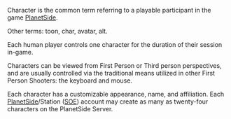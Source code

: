 Character is the common term referring to a playable participant in the game
[PlanetSide](../etc/PlanetSide.md).

Other terms: toon, char, avatar, alt.

Each human player controls one character for the duration of their session
in-game.

Characters can be viewed from First Person or Third person perspectives, and are
usually controlled via the traditional means utilized in other First Person
Shooters: the keyboard and mouse.

Each character has a customizable appearance, name, and affiliation. Each
[PlanetSide](../etc/PlanetSide.md)/Station
([SOE](../etc/Sony_Online_Entertainment.md)) account may create as many as
twenty-four characters on the PlanetSide Server.

<!--[Category:Terminology](Category:Terminology.md)-->

